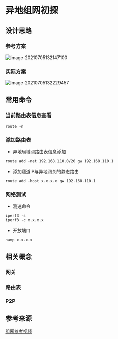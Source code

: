 # 异地组网初探

## 设计思路

### 参考方案

![image-20210705132147100](https://gitee.com/mrcaozq/images/raw/master/img/image-20210705132147100.png)

### 实际方案

![image-20210705132229457](https://gitee.com/mrcaozq/images/raw/master/img/image-20210705132229457.png)

## 常用命令

### 当前路由表信息查看

```shell
route -n
```

### 添加路由表

- 异地局域网路由表信息添加

```shell
route add -net 192.168.110.0/20 gw 192.168.110.1
```

- 添加隧道IP与异地网关的静态路由

```shell
route add -host x.x.x.x gw 192.168.110.1
```

### 网络测试

- 测速命令

```
iperf3 -s
iperf3 -c x.x.x.x
```

- 开放端口

```
namp x.x.x.x
```

## 相关概念

### 网关

### 路由表

### P2P

## 参考来源

[组网参考视频](https://www.bilibili.com/video/BV14K4y187er)